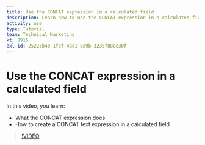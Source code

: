 ```yaml
---
title: Use the CONCAT expression in a calculated field
description: Learn how to use the CONCAT expression in a calculated field in Adobe [!DNL Workfront].
activity: use
type: Tutorial
team: Technical Marketing
kt: 8915
exl-id: 25223b40-1fef-4ae1-8a9b-3235f88ec30f
---
```

# Use the CONCAT expression in a calculated field

In this video, you learn:

* What the CONCAT expression does
* How to create a CONCAT text expression in a calculated field

>[!VIDEO](https://video.tv.adobe.com/v/335178/?quality=12)

